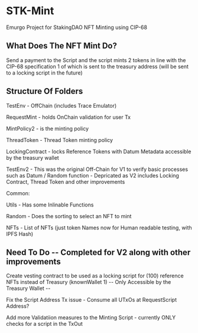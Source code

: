 # STK-Mint
Emurgo Project for StakingDAO NFT Minting using CIP-68

## What Does The NFT Mint Do?

Send a payment to the Script and the script mints 2 tokens in line with the CIP-68 specification
1 of which is sent to the treasury address (will be sent to a locking script in the future)

## Structure Of Folders

TestEnv - OffChain (includes Trace Emulator)

RequestMint - holds OnChain validation for user Tx

MintPolicy2 - is the minting policy

ThreadToken - Thread Token minting policy

LockingContract - locks Reference Tokens with Datum Metadata accessible by the treasury wallet

TestEnv2 - This was the original Off-Chain for V1 to verify basic processes such as Datum / Random function - Depricated as V2 includes Locking Contract, Thread Token and other improvements

Common:

Utils - Has some Inlinable Functions

Random - Does the sorting to select an NFT to mint

NFTs - List of NFTs (just token Names now for Human readable testing, with IPFS Hash)

## Need To Do -- Completed for V2 along with other improvements

Create vesting contract to be used as a locking script for (100) reference NFTs instead of Treasury (knownWallet 1)
-- Only Accessible by the Treasury Wallet --

Fix the Script Address Tx issue - Consume all UTxOs at RequestScript Address?

Add more Validatiion measures to the Minting Script - currently ONLY checks for a script in the TxOut
